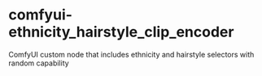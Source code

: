 # comfyui-ethnicity_hairstyle_clip_encoder
ComfyUI custom node that includes ethnicity and hairstyle selectors with random capability
